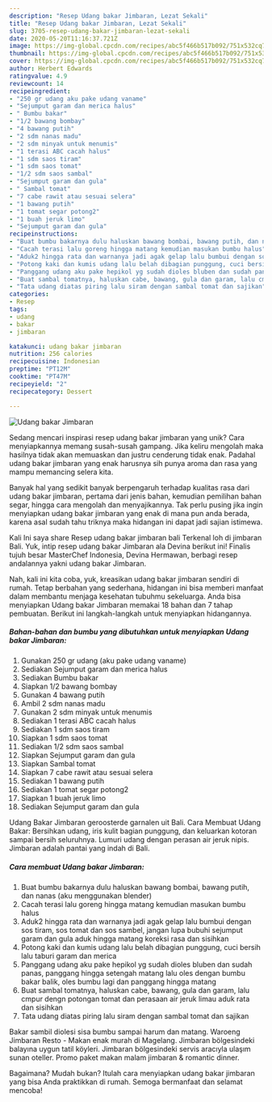 ```yaml
---
description: "Resep Udang bakar Jimbaran, Lezat Sekali"
title: "Resep Udang bakar Jimbaran, Lezat Sekali"
slug: 3705-resep-udang-bakar-jimbaran-lezat-sekali
date: 2020-05-20T11:16:37.721Z
image: https://img-global.cpcdn.com/recipes/abc5f466b517b092/751x532cq70/udang-bakar-jimbaran-foto-resep-utama.jpg
thumbnail: https://img-global.cpcdn.com/recipes/abc5f466b517b092/751x532cq70/udang-bakar-jimbaran-foto-resep-utama.jpg
cover: https://img-global.cpcdn.com/recipes/abc5f466b517b092/751x532cq70/udang-bakar-jimbaran-foto-resep-utama.jpg
author: Herbert Edwards
ratingvalue: 4.9
reviewcount: 14
recipeingredient:
- "250 gr udang aku pake udang vaname"
- "Sejumput garam dan merica halus"
- " Bumbu bakar"
- "1/2 bawang bombay"
- "4 bawang putih"
- "2 sdm nanas madu"
- "2 sdm minyak untuk menumis"
- "1 terasi ABC cacah halus"
- "1 sdm saos tiram"
- "1 sdm saos tomat"
- "1/2 sdm saos sambal"
- "Sejumput garam dan gula"
- " Sambal tomat"
- "7 cabe rawit atau sesuai selera"
- "1 bawang putih"
- "1 tomat segar potong2"
- "1 buah jeruk limo"
- "Sejumput garam dan gula"
recipeinstructions:
- "Buat bumbu bakarnya dulu haluskan bawang bombai, bawang putih, dan nanas (aku menggunakan blender)"
- "Cacah terasi lalu goreng hingga matang kemudian masukan bumbu halus"
- "Aduk2 hingga rata dan warnanya jadi agak gelap lalu bumbui dengan sos tiram, sos tomat dan sos sambel, jangan lupa bubuhi sejumput garam dan gula aduk hingga matang koreksi rasa dan sisihkan"
- "Potong kaki dan kumis udang lalu belah dibagian punggung, cuci bersih lalu taburi garam dan merica"
- "Panggang udang aku pake hepikol yg sudah dioles bluben dan sudah panas, panggang hingga setengah matang lalu oles dengan bumbu bakar balik, oles bumbu lagi dan panggang hingga matang"
- "Buat sambal tomatnya, haluskan cabe, bawang, gula dan garam, lalu cmpur dengn potongan tomat dan perasaan air jeruk limau aduk rata dan sisihkan"
- "Tata udang diatas piring lalu siram dengan sambal tomat dan sajikan"
categories:
- Resep
tags:
- udang
- bakar
- jimbaran

katakunci: udang bakar jimbaran 
nutrition: 256 calories
recipecuisine: Indonesian
preptime: "PT12M"
cooktime: "PT47M"
recipeyield: "2"
recipecategory: Dessert

---
```



![Udang bakar Jimbaran](https://img-global.cpcdn.com/recipes/abc5f466b517b092/751x532cq70/udang-bakar-jimbaran-foto-resep-utama.jpg)

Sedang mencari inspirasi resep udang bakar jimbaran yang unik? Cara menyiapkannya memang susah-susah gampang. Jika keliru mengolah maka hasilnya tidak akan memuaskan dan justru cenderung tidak enak. Padahal udang bakar jimbaran yang enak harusnya sih punya aroma dan rasa yang mampu memancing selera kita.

Banyak hal yang sedikit banyak berpengaruh terhadap kualitas rasa dari udang bakar jimbaran, pertama dari jenis bahan, kemudian pemilihan bahan segar, hingga cara mengolah dan menyajikannya. Tak perlu pusing jika ingin menyiapkan udang bakar jimbaran yang enak di mana pun anda berada, karena asal sudah tahu triknya maka hidangan ini dapat jadi sajian istimewa.

Kali Ini saya share Resep udang bakar jimbaran bali Terkenal loh di jimbaran Bali. Yuk, intip resep udang bakar Jimbaran ala Devina berikut ini! Finalis tujuh besar MasterChef Indonesia, Devina Hermawan, berbagi resep andalannya yakni udang bakar Jimbaran.


Nah, kali ini kita coba, yuk, kreasikan udang bakar jimbaran sendiri di rumah. Tetap berbahan yang sederhana, hidangan ini bisa memberi manfaat dalam membantu menjaga kesehatan tubuhmu sekeluarga. Anda bisa menyiapkan Udang bakar Jimbaran memakai 18 bahan dan 7 tahap pembuatan. Berikut ini langkah-langkah untuk menyiapkan hidangannya.

<!--inarticleads1-->

##### Bahan-bahan dan bumbu yang dibutuhkan untuk menyiapkan Udang bakar Jimbaran:

1. Gunakan 250 gr udang (aku pake udang vaname)
1. Sediakan Sejumput garam dan merica halus
1. Sediakan  Bumbu bakar
1. Siapkan 1/2 bawang bombay
1. Gunakan 4 bawang putih
1. Ambil 2 sdm nanas madu
1. Gunakan 2 sdm minyak untuk menumis
1. Sediakan 1 terasi ABC cacah halus
1. Sediakan 1 sdm saos tiram
1. Siapkan 1 sdm saos tomat
1. Sediakan 1/2 sdm saos sambal
1. Siapkan Sejumput garam dan gula
1. Siapkan  Sambal tomat
1. Siapkan 7 cabe rawit atau sesuai selera
1. Sediakan 1 bawang putih
1. Sediakan 1 tomat segar potong2
1. Siapkan 1 buah jeruk limo
1. Sediakan Sejumput garam dan gula


Udang Bakar Jimbaran geroosterde garnalen uit Bali. Cara Membuat Udang Bakar: Bersihkan udang, iris kulit bagian punggung, dan keluarkan kotoran sampai bersih seluruhnya. Lumuri udang dengan perasan air jeruk nipis. Jimbaran adalah pantai yang indah di Bali. 

<!--inarticleads2-->

##### Cara membuat Udang bakar Jimbaran:

1. Buat bumbu bakarnya dulu haluskan bawang bombai, bawang putih, dan nanas (aku menggunakan blender)
1. Cacah terasi lalu goreng hingga matang kemudian masukan bumbu halus
1. Aduk2 hingga rata dan warnanya jadi agak gelap lalu bumbui dengan sos tiram, sos tomat dan sos sambel, jangan lupa bubuhi sejumput garam dan gula aduk hingga matang koreksi rasa dan sisihkan
1. Potong kaki dan kumis udang lalu belah dibagian punggung, cuci bersih lalu taburi garam dan merica
1. Panggang udang aku pake hepikol yg sudah dioles bluben dan sudah panas, panggang hingga setengah matang lalu oles dengan bumbu bakar balik, oles bumbu lagi dan panggang hingga matang
1. Buat sambal tomatnya, haluskan cabe, bawang, gula dan garam, lalu cmpur dengn potongan tomat dan perasaan air jeruk limau aduk rata dan sisihkan
1. Tata udang diatas piring lalu siram dengan sambal tomat dan sajikan


Bakar sambil diolesi sisa bumbu sampai harum dan matang. Waroeng Jimbaran Resto - Makan enak murah di Magelang. Jimbaran bölgesindeki balayına uygun tatil köyleri. Jimbaran bölgesindeki servis aracıyla ulaşım sunan oteller. Promo paket makan malam jimbaran &amp; romantic dinner. 

Bagaimana? Mudah bukan? Itulah cara menyiapkan udang bakar jimbaran yang bisa Anda praktikkan di rumah. Semoga bermanfaat dan selamat mencoba!
